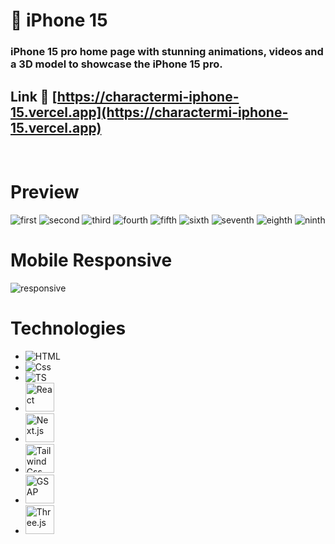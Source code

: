 # 📱 iPhone 15

### iPhone 15 pro home page with stunning animations, videos and a 3D model to showcase the iPhone 15 pro.

## Link 🔗 [https://charactermi-iphone-15.vercel.app](https://charactermi-iphone-15.vercel.app)

<br />

# Preview

<img src="./preview_images/iphone_15_first.png" alt="first" />
<img src="./preview_images/iphone_15_second.png" alt="second" />
<img src="./preview_images/iphone_15_third.png" alt="third" />
<img src="./preview_images/iphone_15_fourth.png" alt="fourth" />
<img src="./preview_images/iphone_15_fifth.png" alt="fifth" />
<img src="./preview_images/iphone_15_sixth.png" alt="sixth" />
<img src="./preview_images/iphone_15_seventh.png" alt="seventh" />
<img src="./preview_images/iphone_15_eighth.png" alt="eighth" />
<img src="./preview_images/iphone_15_ninth.png" alt="ninth" />

<br />

# Mobile Responsive

<img src="./preview_images/iphone_15_responsive.png" alt="responsive" />

# Technologies

<ul>
    <li>
        <img src="https://github.com/characterMi/characterMi/raw/main/technologies/icons8-html.svg" alt="HTML" />
    </li>
    <li>
        <img src="https://github.com/characterMi/characterMi/raw/main/technologies/icons8-css.svg" alt="Css" />
    </li>
    <li>
        <img src="https://github.com/characterMi/characterMi/raw/main/technologies/icons8-typescript.svg" alt="TS" />
    </li>
    <li>
        <img src="https://github.com/characterMi/characterMi/raw/main/technologies/icons8-react-native.svg" width="46" height="46" alt="React" />
    </li>
    <li>
        <img src="https://github.com/characterMi/characterMi/raw/main/technologies/icons8-nextjs.png" width="46" height="46" alt="Next.js" />
    </li>
    <li>
        <img src="https://github.com/characterMi/characterMi/raw/main/technologies/threeJs-icon.png" width="46" height="46" alt="Tailwind Css" />
    </li>
    <li>
        <img src="https://github.com/characterMi/characterMi/raw/main/technologies/gsap-icon.png" width="46" height="46" alt="GSAP" />
    </li>
    <li>
        <img src="https://github.com/characterMi/characterMi/raw/main/technologies/tailwind.svg" width="46" height="46" alt="Three.js" />
    </li>
</ul>
